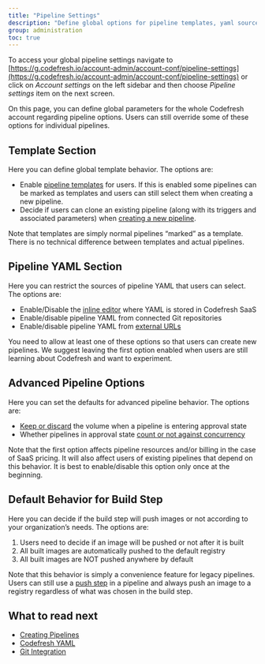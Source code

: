 ```yaml
---
title: "Pipeline Settings"
description: "Define global options for pipeline templates, yaml sources and approval behavior"
group: administration
toc: true
---
```


To access your global pipeline settings navigate to [https://g.codefresh.io/account-admin/account-conf/pipeline-settings](https://g.codefresh.io/account-admin/account-conf/pipeline-settings) or click on *Account settings* on the left sidebar and then choose *Pipeline settings* item on the next screen.

On this page, you can define global parameters for the whole Codefresh account regarding pipeline options. Users can still override some of these options for individual pipelines.

## Template Section

Here you can define global template behavior. The options are:

* Enable [pipeline templates]({{site.baseurl}}/docs/docs/configure-ci-cd-pipeline/pipelines/#using-pipeline-templates) for users. If this is enabled some pipelines can be marked as templates and users can still select them when creating a new pipeline. 
* Decide if users can clone an existing pipeline (along with its triggers and associated parameters) when [creating a new pipeline]({{site.baseurl}}/docs/docs/configure-ci-cd-pipeline/pipelines/#creating-new-pipelines).

Note that templates are simply normal pipelines “marked” as a template. There is no technical difference between templates and actual pipelines.

## Pipeline YAML Section

Here you can restrict the sources of pipeline YAML that users can select. The options are:

* Enable/Disable the [inline editor]({{site.baseurl}}/docs/docs/configure-ci-cd-pipeline/pipelines/#using-the-inline-pipeline-editor) where YAML is stored in Codefresh SaaS
* Enable/disable pipeline YAML from connected Git repositories
* Enable/disable pipeline YAML from [external URLs]({{site.baseurl}}/docs/docs/configure-ci-cd-pipeline/pipelines/#loading-codefreshyml-from-version-control)

You need to allow at least one of these options so that users can create new pipelines. We suggest leaving the first option enabled when users are still learning about Codefresh and want to experiment. 

## Advanced Pipeline Options

Here you can set the defaults for advanced pipeline behavior. The options are:

* [Keep or discard]({{site.baseurl}}/docs/docs/codefresh-yaml/steps/approval/#keeping-the-shared-volume-after-an-approval) the volume when a pipeline is entering approval state
* Whether pipelines in approval state [count or not against concurrency]({{site.baseurl}}/docs/docs/codefresh-yaml/steps/approval/#define-concurrency-limits)

Note that the first option affects pipeline resources and/or billing in the case of SaaS pricing. It will also affect users of existing pipelines that depend on this behavior. It is best to enable/disable this option only once at the beginning.

## Default Behavior for Build Step

Here you can decide if the build step will push images or not according to your organization’s needs. The options are:

1. Users need to decide if an image will be pushed or not after it is built
2. All built images are automatically pushed to the default registry
3. All built images are NOT pushed anywhere by default

Note that this behavior is simply a convenience feature for legacy pipelines. Users can still use a [push step]({{site.baseurl}}/docs/docs/codefresh-yaml/steps/push/) in a pipeline and always push an image to a registry regardless of what was chosen in the build step.

## What to read next

* [Creating Pipelines]({{site.baseurl}}/docs/docs/configure-ci-cd-pipeline/pipelines/)
* [Codefresh YAML]({{site.baseurl}}/docs/docs/codefresh-yaml/what-is-the-codefresh-yaml/)
* [Git Integration]({{site.baseurl}}/docs/docs/integrations/git-providers/)
